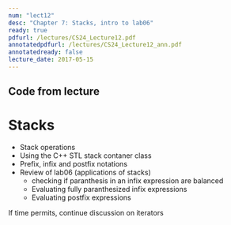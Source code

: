 ```yaml
---
num: "lect12"
desc: "Chapter 7: Stacks, intro to lab06"
ready: true
pdfurl: /lectures/CS24_Lecture12.pdf
annotatedpdfurl: /lectures/CS24_Lecture12_ann.pdf
annotatedready: false
lecture_date: 2017-05-15 
---
```


## Code from lecture

# Stacks
* Stack operations
* Using the C++ STL stack contaner class
* Prefix, infix and postfix notations
* Review of lab06 (applications of stacks)
	* checking if paranthesis in an infix expression are balanced
	* Evaluating fully paranthesized infix expressions
	* Evaluating postfix expressions

If time permits, continue discussion on iterators